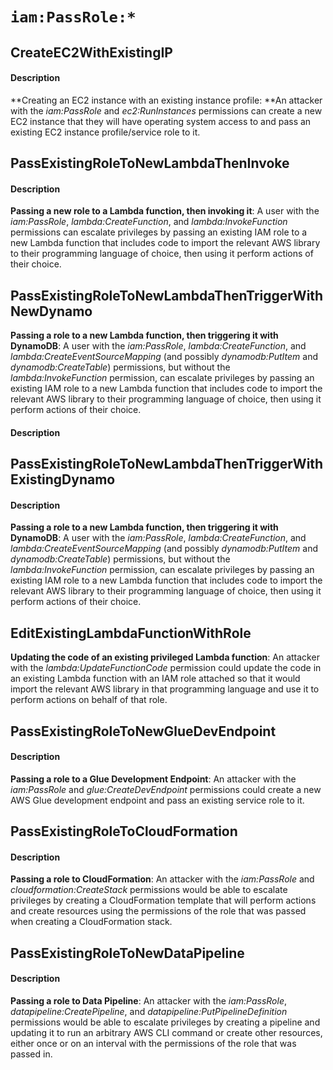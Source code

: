 # `iam:PassRole:*`

## CreateEC2WithExistingIP

#### Description

**Creating an EC2 instance with an existing instance profile: **An attacker with the _iam:PassRole_ and _ec2:RunInstances_ permissions can create a new EC2 instance that they will have operating system access to and pass an existing EC2 instance profile/service role to it.

## PassExistingRoleToNewLambdaThenInvoke

#### Description

**Passing a new role to a Lambda function, then invoking it**: A user with the _iam:PassRole_, _lambda:CreateFunction_, and _lambda:InvokeFunction_ permissions can escalate privileges by passing an existing IAM role to a new Lambda function that includes code to import the relevant AWS library to their programming language of choice, then using it perform actions of their choice. 

## PassExistingRoleToNewLambdaThenTriggerWithNewDynamo

**Passing a role to a new Lambda function, then triggering it with DynamoDB**: A user with the _iam:PassRole_, _lambda:CreateFunction_, and _lambda:CreateEventSourceMapping_ (and possibly _dynamodb:PutItem_ and _dynamodb:CreateTable_) permissions, but without the _lambda:InvokeFunction_ permission, can escalate privileges by passing an existing IAM role to a new Lambda function that includes code to import the relevant AWS library to their programming language of choice, then using it perform actions of their choice.

#### Description

## PassExistingRoleToNewLambdaThenTriggerWithExistingDynamo


#### Description

**Passing a role to a new Lambda function, then triggering it with DynamoDB**: A user with the _iam:PassRole_, _lambda:CreateFunction_, and _lambda:CreateEventSourceMapping_ (and possibly _dynamodb:PutItem_ and _dynamodb:CreateTable_) permissions, but without the _lambda:InvokeFunction_ permission, can escalate privileges by passing an existing IAM role to a new Lambda function that includes code to import the relevant AWS library to their programming language of choice, then using it perform actions of their choice.

## EditExistingLambdaFunctionWithRole

**Updating the code of an existing privileged Lambda function**: An attacker with the _lambda:UpdateFunctionCode_ permission could update the code in an existing Lambda function with an IAM role attached so that it would import the relevant AWS library in that programming language and use it to perform actions on behalf of that role.

## PassExistingRoleToNewGlueDevEndpoint

#### Description

**Passing a role to a Glue Development Endpoint**: An attacker with the _iam:PassRole_ and _glue:CreateDevEndpoint_ permissions could create a new AWS Glue development endpoint and pass an existing service role to it. 

## PassExistingRoleToCloudFormation

#### Description

**Passing a role to CloudFormation**: An attacker with the _iam:PassRole_ and _cloudformation:CreateStack_ permissions would be able to escalate privileges by creating a CloudFormation template that will perform actions and create resources using the permissions of the role that was passed when creating a CloudFormation stack.

## PassExistingRoleToNewDataPipeline

#### Description

**Passing a role to Data Pipeline**: An attacker with the _iam:PassRole_, _datapipeline:CreatePipeline_, and _datapipeline:PutPipelineDefinition_ permissions would be able to escalate privileges by creating a pipeline and updating it to run an arbitrary AWS CLI command or create other resources, either once or on an interval with the permissions of the role that was passed in.
